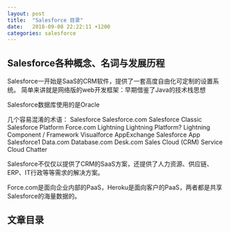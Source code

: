 ```yaml
---
layout: post
title:  "Salesforce 目录"
date:   2018-09-08 22:22:11 +1200
categories: salesforce
---
```


## Salesforce各种概念、名词与发展历程  

Salesforce一开始是SaaS的CRM软件，提供了一套高度自由化可定制的设置系统。
简单来讲就是网络版的web开发框架：早期借鉴了Java的技术栈思想

Salesforce数据库使用的是Oracle

几个容易混淆的术语：
Salesforce
Salesforce.com
Salesforce Classic
Salesforce Platform
Force.com
Lightning
Lightning Platform?
Lightning Component / Framework
Visualforce
AppExchange
Salesforce App
Salesforce1
Data.com
Database.com
Desk.com
Sales Cloud (CRM)
Service Cloud
Chatter

Salesforce不仅仅以提供了CRM的SaaS方案，还提供了人力资源、供应链、ERP、IT行政等等需求的解决方案。

Force.com是面向企业内部的PaaS，Heroku是面向客户的PaaS，两者都是共享Salesforce的海量数据的。

## 文章目录